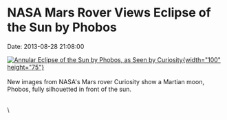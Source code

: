 NASA Mars Rover Views Eclipse of the Sun by Phobos
==================================================

Date: 2013-08-28 21:08:00

[![Annular Eclipse of the Sun by Phobos, as Seen by
Curiosity](http://www.jpl.nasa.gov/images/msl/20130828/pia17356-th.jpg){width="100"
height="75"}](http://www.jpl.nasa.gov/news/news.cfm?release=2013-263&rn=news.xml&rst=3888)\
\
New images from NASA\'s Mars rover Curiosity show a Martian moon,
Phobos, fully silhouetted in front of the sun.

\
\
